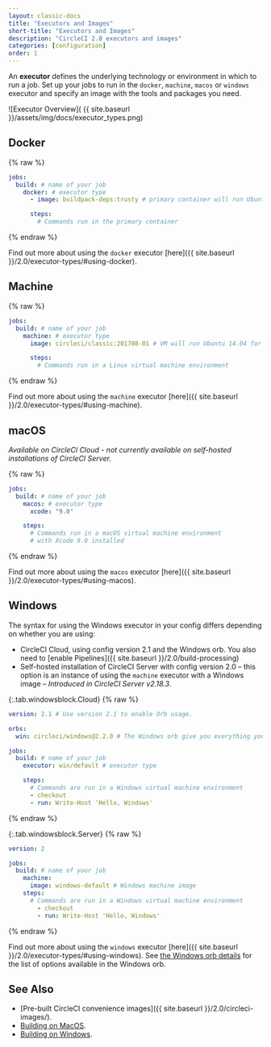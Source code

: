 ```yaml
---
layout: classic-docs
title: "Executors and Images"
short-title: "Executors and Images"
description: "CircleCI 2.0 executors and images"
categories: [configuration]
order: 1
---
```


An **executor** defines the underlying technology or environment in which to run a job. Set up your jobs to run in the `docker`, `machine`, `macos` or  `windows` executor and specify an image with the tools and packages you need.

![Executor Overview](  {{ site.baseurl }}/assets/img/docs/executor_types.png)

## Docker
{% raw %}

```yaml
jobs:
  build: # name of your job
    docker: # executor type
      - image: buildpack-deps:trusty # primary container will run Ubuntu Trusty

      steps:
        # Commands run in the primary container
```

{% endraw %}

Find out more about using the `docker` executor [here]({{ site.baseurl }}/2.0/executor-types/#using-docker).

## Machine

{% raw %}

```yaml
jobs:
  build: # name of your job
    machine: # executor type
      image: circleci/classic:201708-01 # VM will run Ubuntu 14.04 for this release date

      steps:
        # Commands run in a Linux virtual machine environment
```

{% endraw %}

Find out more about using the `machine` executor [here]({{ site.baseurl }}/2.0/executor-types/#using-machine).

## macOS

_Available on CircleCI Cloud - not currently available on self-hosted installations of CircleCI Server._

{% raw %}

```yaml
jobs:
  build: # name of your job
    macos: # executor type
      xcode: "9.0"

    steps:
      # Commands run in a macOS virtual machine environment
      # with Xcode 9.0 installed
```

{% endraw %}

Find out more about using the `macos` executor [here]({{ site.baseurl }}/2.0/executor-types/#using-macos).

## Windows

The syntax for using the Windows executor in your config differs depending on whether you are using: 
* CircleCI Cloud, using config version 2.1 and the Windows orb. You also need to [enable Pipelines]({{ site.baseurl }}/2.0/build-processing)
* Self-hosted installation of CircleCI Server with config version 2.0 – this option is an instance of using the `machine` executor with a Windows image – _Introduced in CircleCI Server v2.18.3_.

{:.tab.windowsblock.Cloud}
{% raw %}

```yaml
version: 2.1 # Use version 2.1 to enable Orb usage.

orbs:
  win: circleci/windows@2.2.0 # The Windows orb give you everything you need to start using the Windows executor.

jobs:
  build: # name of your job
    executor: win/default # executor type

    steps:
      # Commands are run in a Windows virtual machine environment
      - checkout
      - run: Write-Host 'Hello, Windows'
```
{% endraw %}

{:.tab.windowsblock.Server}
{% raw %}

```yaml
version: 2

jobs:
  build: # name of your job
    machine:
      image: windows-default # Windows machine image
    steps:
      # Commands are run in a Windows virtual machine environment
        - checkout
        - run: Write-Host 'Hello, Windows'
```

{% endraw %}

Find out more about using the `windows` executor [here]({{ site.baseurl }}/2.0/executor-types/#using-windows). See [the Windows orb details](https://circleci.com/orbs/registry/orb/circleci/windows) for the list of options available in the Windows orb.


## See Also

* [Pre-built CircleCI convenience images]({{ site.baseurl }}/2.0/circleci-images/).
* [Building on MacOS]({{site.baseurl}}/2.0/hello-world-macos).
* [Building on Windows]({{site.baseurl}}/2.0/hello-world-windows).

